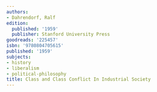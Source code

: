 ```yaml
---
authors:
- Dahrendorf, Ralf
edition:
  published: '1959'
  publisher: Stanford University Press
goodreads: '225457'
isbn: '9780804705615'
published: '1959'
subjects:
- history
- liberalism
- political-philosophy
title: Class and Class Conflict In Industrial Society
---
```


